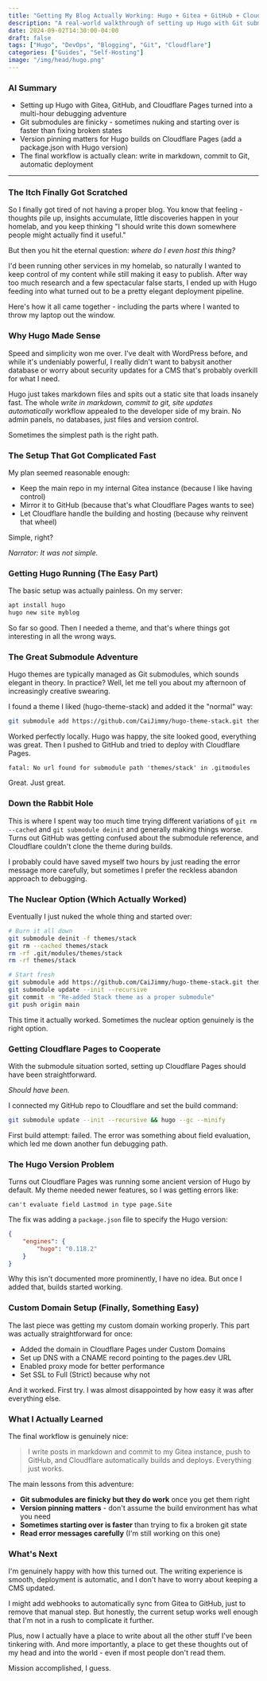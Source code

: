 ```yaml
---
title: "Getting My Blog Actually Working: Hugo + Gitea + GitHub + Cloudflare Pages"
description: "A real-world walkthrough of setting up Hugo with Git submodules, including all the frustrating parts they don't tell you about."
date: 2024-09-02T14:30:00-04:00
draft: false
tags: ["Hugo", "DevOps", "Blogging", "Git", "Cloudflare"]
categories: ["Guides", "Self-Hosting"]
image: "/img/head/hugo.png"
---
```


### AI Summary

- Setting up Hugo with Gitea, GitHub, and Cloudflare Pages turned into a multi-hour debugging adventure
- Git submodules are finicky - sometimes nuking and starting over is faster than fixing broken states
- Version pinning matters for Hugo builds on Cloudflare Pages (add a package.json with Hugo version)
- The final workflow is actually clean: write in markdown, commit to Git, automatic deployment

---

### The Itch Finally Got Scratched

So I finally got tired of not having a proper blog. You know that feeling - thoughts pile up, insights accumulate, little discoveries happen in your homelab, and you keep thinking "I should write this down somewhere people might actually find it useful."

But then you hit the eternal question: *where do I even host this thing?*

I'd been running other services in my homelab, so naturally I wanted to keep control of my content while still making it easy to publish. After way too much research and a few spectacular false starts, I ended up with Hugo feeding into what turned out to be a pretty elegant deployment pipeline.

Here's how it all came together - including the parts where I wanted to throw my laptop out the window.

### Why Hugo Made Sense

Speed and simplicity won me over. I've dealt with WordPress before, and while it's undeniably powerful, I really didn't want to babysit another database or worry about security updates for a CMS that's probably overkill for what I need.

Hugo just takes markdown files and spits out a static site that loads insanely fast. The whole *write in markdown, commit to git, site updates automatically* workflow appealed to the developer side of my brain. No admin panels, no databases, just files and version control.

Sometimes the simplest path is the right path.

### The Setup That Got Complicated Fast

My plan seemed reasonable enough:

- Keep the main repo in my internal Gitea instance (because I like having control)
- Mirror it to GitHub (because that's what Cloudflare Pages wants to see)  
- Let Cloudflare handle the building and hosting (because why reinvent that wheel)

Simple, right? 

*Narrator: It was not simple.*

### Getting Hugo Running (The Easy Part)

The basic setup was actually painless. On my server:

```bash
apt install hugo
hugo new site myblog
```

So far so good. Then I needed a theme, and that's where things got interesting in all the wrong ways.

### The Great Submodule Adventure

Hugo themes are typically managed as Git submodules, which sounds elegant in theory. In practice? Well, let me tell you about my afternoon of increasingly creative swearing.

I found a theme I liked (hugo-theme-stack) and added it the "normal" way:

```bash
git submodule add https://github.com/CaiJimmy/hugo-theme-stack.git themes/stack
```

Worked perfectly locally. Hugo was happy, the site looked good, everything was great. Then I pushed to GitHub and tried to deploy with Cloudflare Pages.

```
fatal: No url found for submodule path 'themes/stack' in .gitmodules
```

Great. Just great.

### Down the Rabbit Hole

This is where I spent way too much time trying different variations of `git rm --cached` and `git submodule deinit` and generally making things worse. Turns out GitHub was getting confused about the submodule reference, and Cloudflare couldn't clone the theme during builds.

I probably could have saved myself two hours by just reading the error message more carefully, but sometimes I prefer the reckless abandon approach to debugging.

### The Nuclear Option (Which Actually Worked)

Eventually I just nuked the whole thing and started over:

```bash
# Burn it all down
git submodule deinit -f themes/stack
git rm --cached themes/stack
rm -rf .git/modules/themes/stack
rm -rf themes/stack

# Start fresh
git submodule add https://github.com/CaiJimmy/hugo-theme-stack.git themes/stack
git submodule update --init --recursive
git commit -m "Re-added Stack theme as a proper submodule"
git push origin main
```

This time it actually worked. Sometimes the nuclear option genuinely is the right option.

### Getting Cloudflare Pages to Cooperate

With the submodule situation sorted, setting up Cloudflare Pages should have been straightforward. 

*Should have been.*

I connected my GitHub repo to Cloudflare and set the build command:

```bash
git submodule update --init --recursive && hugo --gc --minify
```

First build attempt: failed. The error was something about field evaluation, which led me down another fun debugging path.

### The Hugo Version Problem

Turns out Cloudflare Pages was running some ancient version of Hugo by default. My theme needed newer features, so I was getting errors like:

```
can't evaluate field Lastmod in type page.Site
```

The fix was adding a `package.json` file to specify the Hugo version:

```json
{
    "engines": {
        "hugo": "0.118.2"
    }
}
```

Why this isn't documented more prominently, I have no idea. But once I added that, builds started working.

### Custom Domain Setup (Finally, Something Easy)

The last piece was getting my custom domain working properly. This part was actually straightforward for once:

- Added the domain in Cloudflare Pages under Custom Domains
- Set up DNS with a CNAME record pointing to the pages.dev URL
- Enabled proxy mode for better performance
- Set SSL to Full (Strict) because why not

And it worked. First try. I was almost disappointed by how easy it was after everything else.

### What I Actually Learned

The final workflow is genuinely nice:

> I write posts in markdown and commit to my Gitea instance, push to GitHub, and Cloudflare automatically builds and deploys. Everything just works.

The main lessons from this adventure:

- **Git submodules are finicky but they do work** once you get them right
- **Version pinning matters** - don't assume the build environment has what you need
- **Sometimes starting over is faster** than trying to fix a broken git state
- **Read error messages carefully** (I'm still working on this one)

### What's Next

I'm genuinely happy with how this turned out. The writing experience is smooth, deployment is automatic, and I don't have to worry about keeping a CMS updated.

I might add webhooks to automatically sync from Gitea to GitHub, just to remove that manual step. But honestly, the current setup works well enough that I'm not in a rush to complicate it further.

Plus, now I actually have a place to write about all the other stuff I've been tinkering with. And more importantly, a place to get these thoughts out of my head and into the world - even if most people don't read them.

Mission accomplished, I guess.
